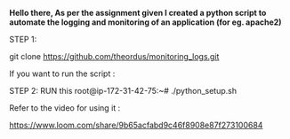 **Hello there, As per the assignment given I created a python script to automate the logging and monitoring of an application (for eg. apache2)**



STEP 1: 

git clone https://github.com/theordus/monitoring_logs.git

If you want to run the script :

STEP 2: 
RUN this 
root@ip-172-31-42-75:~# ./python_setup.sh



Refer to the video for using it : 

https://www.loom.com/share/9b65acfabd9c46f8908e87f273100684
